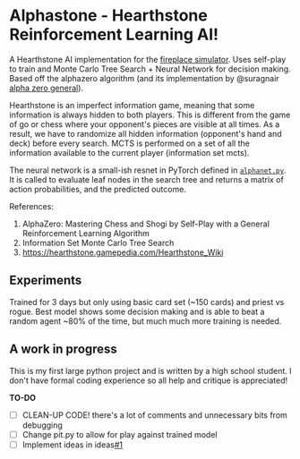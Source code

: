 # Alphastone - Hearthstone Reinforcement Learning AI!
A Hearthstone AI implementation for the [fireplace simulator](https://github.com/jleclanche/fireplace/).
Uses self-play to train and Monte Carlo Tree Search + Neural Network for decision making.
Based off the alphazero algorithm (and its implementation by @suragnair [alpha zero general](https://github.com/suragnair/alpha-zero-general)). 

Hearthstone is an imperfect information game, meaning that some information is always hidden to both players. This is different from the game of go or chess where your opponent's pieces are visible at all times. As a result, we have to randomize all hidden information (opponent's hand and deck) before every search. MCTS is performed on a set of all the information available to the current player (information set mcts).

The neural network is a small-ish resnet in PyTorch defined in [`alphanet.py`](./alphabot/alphanet.py). It is called to evaluate leaf nodes in the search tree and returns a matrix of action probabilities, and the predicted outcome.

References:
1. AlphaZero: Mastering Chess and Shogi by Self-Play with a General Reinforcement Learning Algorithm
2. Information Set Monte Carlo Tree Search
3. https://hearthstone.gamepedia.com/Hearthstone_Wiki

## Experiments
Trained for 3 days but only using basic card set (~150 cards) and priest vs rogue. Best model shows some decision making and is able to beat a random agent ~80% of the time, but much much more training is needed.

## A work in progress
This is my first large python project and is written by a high school student. I don't have formal coding experience so all help and critique is appreciated!

**TO-DO**
- [ ] CLEAN-UP CODE! there's a lot of comments and unnecessary bits from debugging
- [ ] Change pit.py to allow for play against trained model
- [ ] Implement ideas in ideas[#1](/../../issues/1)
